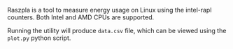Raszpla is a tool to measure energy usage on Linux using the intel-rapl counters. Both Intel and AMD CPUs are supported.

Running the utility will produce `data.csv` file, which can be viewed using the `plot.py` python script.